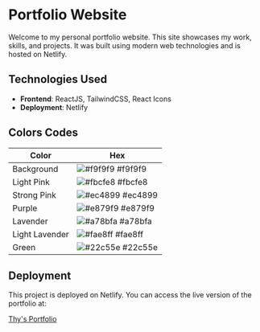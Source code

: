 # Portfolio Website

Welcome to my personal portfolio website. This site showcases my work, skills, and projects. It was built using modern web technologies and is hosted on Netlify.

## Technologies Used

- **Frontend**: ReactJS, TailwindCSS, React Icons
- **Deployment**: Netlify

## Colors Codes

| Color          | Hex                                                              |
| -------------- | ---------------------------------------------------------------- |
| Background     | ![#f9f9f9](https://via.placeholder.com/10/f9f9f9?text=+) #f9f9f9 |
| Light Pink     | ![#fbcfe8](https://via.placeholder.com/10/fbcfe8?text=+) #fbcfe8 |
| Strong Pink    | ![#ec4899](https://via.placeholder.com/10/ec4899?text=+) #ec4899 |
| Purple         | ![#e879f9](https://via.placeholder.com/10/e879f9?text=+) #e879f9 |
| Lavender       | ![#a78bfa](https://via.placeholder.com/10/a78bfa?text=+) #a78bfa |
| Light Lavender | ![#fae8ff](https://via.placeholder.com/10/fae8ff?text=+) #fae8ff |
| Green          | ![#22c55e](https://via.placeholder.com/10/22c55e?text=+) #22c55e |

## Deployment

This project is deployed on Netlify. You can access the live version of the portfolio at:

[Thy's Portfolio](https://thyt.netlify.app/)

